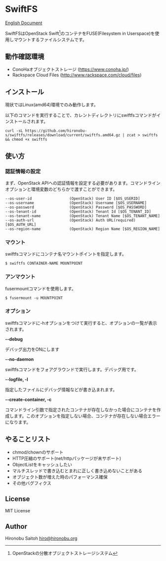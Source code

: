 # SwiftFS

[English Document](README.en.md)

SwiftFSはOpenStack Swift[^1]のコンテナをFUSE(Filesystem in Userspace)を使用しマウントするファイルシステムです。

[^1]: OpenStackの分散オブジェクトストレージシステム

## 動作確認環境

- ConoHaオブジェクトストレージ (https://www.conoha.jp/)
- Rackspace Cloud Files (http://www.rackspace.com/cloud/files)


## インストール

現状ではLinux(amd64)環境でのみ動作します。

以下のコマンドを実行することで、カレントディレクトリにswiftfsコマンドがインストールされます。

```shell
curl -sL https://github.com/hironobu-s/swiftfs/releases/download/current/swiftfs.amd64.gz | zcat > swiftfs && chmod +x swiftfs
```


## 使い方

### 認証情報の設定

まず、OpenStack APIへの認証情報を設定する必要があります。コマンドラインオプションと環境変数のどちらかで渡すことができます。

```shell
--os-user-id                 (OpenStack) User ID [$OS_USERID]
--os-username                (OpenStack) Username [$OS_USERNAME]
--os-password                (OpenStack) Password [$OS_PASSWORD]
--os-tenant-id               (OpenStack) Tenant Id [$OS_TENANT_ID]
--os-tenant-name             (OpenStack) Tenant Name [$OS_TENANT_NAME]
--os-auth-url                (OpenStack) Auth URL(required) [$OS_AUTH_URL]
--os-region-name             (OpenStack) Region Name [$OS_REGION_NAME]
```

### マウント

swiftfsコマンドにコンテナ名マウントポイントを指定します。

```shell
$ swiftfs CONTAINER-NAME MOUNTPOINT
```

### アンマウント

fusermountコマンドを使用します。

```shell
$ fusermount -u MOUNTPOINT
```

### オプション

swiftfsコマンドに-hオプションをつけて実行すると、オプションの一覧が表示されます。

**--debug**

デバッグ出力をONにします

**--no-daemon**

swiftfsコマンドをフォアグラウンドで実行します。デバッグ用です。

**--logfile, -l**

指定したファイルにデバッグ情報などが書き込まれます。

**--create-container, -c**

コマンドライン引数で指定されたコンテナが存在しなかった場合にコンテナを作成します。このオプションを指定しない場合、コンテナが存在しない場合エラーになります。

## やることリスト

- chmod/chownのサポート
- HTTP圧縮のサポート(net/httpパッケージが未サポート)
- ObjectListをキャッシュしたい
- マルチスレッドで書き込むとまれに正しく書き込めないことがある
- オブジェクト数が増えた時のパフォーマンス確保
- その他バグフィクス

## License

MIT License

## Author

Hironobu Saitoh
<hiro@hironobu.org>
